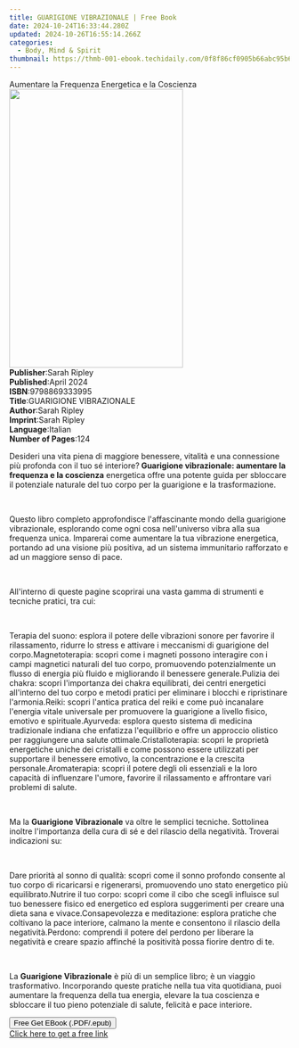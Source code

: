 ```yaml
---
title: GUARIGIONE VIBRAZIONALE | Free Book
date: 2024-10-24T16:33:44.280Z
updated: 2024-10-26T16:55:14.266Z
categories:
  - Body, Mind & Spirit
thumbnail: https://thmb-001-ebook.techidaily.com/0f8f86cf0905b66abc95b6ed3c837130dcaed83203669936a57543e6a6510127.jpg
---
```

<main id="book-container">
  <div class="flex flex-col">
    <div class="book-brief flex-1 py-6 px-4 sm:p-6 md:py-10 md:px-8">
      <!-- brief-->
      <div class="book-brief-main">
        Aumentare la Frequenza Energetica e la Coscienza
      </div>
    </div>
    <div
      class="book-meta-info flex-1 grid gap-4 col-start-1 col-end-3 row-start-1 sm:mb-6 sm:grid-cols-4 lg:gap-6 lg:col-start-2 lg:row-end-6 lg:row-span-6 lg:mb-0"
    >
      <div
        class="book-meta-info-left place-content-center mt-4 p-4 text-sm leading-6 col-start-2 col-span-2 dark:text-slate-400"
      >
        <img
          class="w-full h-500 object-cover rounded-lg sm:h-255 sm:col-span-2 lg:col-span-full"
          src="https://img-001-ebook.techidaily.com/76feefcc278b2936543cb5e4f3a0f932fe281cc69d35016bc896a486e6f65404.jpg"
          alt=""
          width="312"
          height="500"
        />
      </div>
      <div
        class="book-meta-info-right mt-2 col-start-1 row-start-2 col-span-3 self-center"
      >
        <!-- meta data  -->
        <div class="flex flex-col px-4 md:px-8">
          <div class="flex-1">
            <strong>Publisher</strong>:<span class="px-2">Sarah Ripley</span>
          </div>
          <div class="flex-1">
            <strong>Published</strong>:<span class="px-2">April 2024</span>
          </div>
          <div class="flex-1">
            <strong>ISBN</strong>:<span class="px-2">9798869333995</span>
          </div>
          <div class="flex-1">
            <strong>Title</strong>:<span class="px-2"
              >GUARIGIONE VIBRAZIONALE</span
            >
          </div>
          <div class="flex-1">
            <strong>Author</strong>:<span class="px-2">Sarah Ripley</span>
          </div>
          <div class="flex-1">
            <strong>Imprint</strong>:<span class="px-2">Sarah Ripley</span>
          </div>
          <div class="flex-1">
            <strong>Language</strong>:<span class="px-2">Italian</span>
          </div>
          <div class="flex-1">
            <strong>Number of Pages</strong>:<span class="px-2">124</span>
          </div>
        </div>
      </div>
    </div>
    <div class="book-description flex-1 py-6 px-4 sm:p-6 md:py-10 md:px-8">
      <div class="book-description-main">
        <div accordion-content="" id="description">
          <p>
            Desideri una vita piena di maggiore benessere, vitalità e una
            connessione più profonda con il tuo sé interiore?<strong>
              Guarigione vibrazionale: aumentare la frequenza e la
              coscienza</strong
            >
            energetica offre una potente guida per sbloccare il potenziale
            naturale del tuo corpo per la guarigione e la trasformazione.
          </p>
          <p><br /></p>
          <p>
            Questo libro completo approfondisce l'affascinante mondo della
            guarigione vibrazionale, esplorando come ogni cosa nell'universo
            vibra alla sua frequenza unica. Imparerai come aumentare la tua
            vibrazione energetica, portando ad una visione più positiva, ad un
            sistema immunitario rafforzato e ad un maggiore senso di pace.
          </p>
          <p><br /></p>
          <p>
            All'interno di queste pagine scoprirai una vasta gamma di strumenti
            e tecniche pratici, tra cui:
          </p>
          <p><br /></p>
          Terapia del suono: esplora il potere delle vibrazioni sonore per
          favorire il rilassamento, ridurre lo stress e attivare i meccanismi di
          guarigione del corpo.Magnetoterapia: scopri come i magneti possono
          interagire con i campi magnetici naturali del tuo corpo, promuovendo
          potenzialmente un flusso di energia più fluido e migliorando il
          benessere generale.Pulizia dei chakra: scopri l'importanza dei chakra
          equilibrati, dei centri energetici all'interno del tuo corpo e metodi
          pratici per eliminare i blocchi e ripristinare l'armonia.Reiki: scopri
          l'antica pratica del reiki e come può incanalare l'energia vitale
          universale per promuovere la guarigione a livello fisico, emotivo e
          spirituale.Ayurveda: esplora questo sistema di medicina tradizionale
          indiana che enfatizza l'equilibrio e offre un approccio olistico per
          raggiungere una salute ottimale.Cristalloterapia: scopri le proprietà
          energetiche uniche dei cristalli e come possono essere utilizzati per
          supportare il benessere emotivo, la concentrazione e la crescita
          personale.Aromaterapia: scopri il potere degli oli essenziali e la
          loro capacità di influenzare l'umore, favorire il rilassamento e
          affrontare vari problemi di salute.
          <p><br /></p>
          <p>
            Ma la <strong>Guarigione Vibrazionale</strong> va oltre le semplici
            tecniche. Sottolinea inoltre l'importanza della cura di sé e del
            rilascio della negatività. Troverai indicazioni su:
          </p>
          <p><br /></p>
          Dare priorità al sonno di qualità: scopri come il sonno profondo
          consente al tuo corpo di ricaricarsi e rigenerarsi, promuovendo uno
          stato energetico più equilibrato.Nutrire il tuo corpo: scopri come il
          cibo che scegli influisce sul tuo benessere fisico ed energetico ed
          esplora suggerimenti per creare una dieta sana e vivace.Consapevolezza
          e meditazione: esplora pratiche che coltivano la pace interiore,
          calmano la mente e consentono il rilascio della negatività.Perdono:
          comprendi il potere del perdono per liberare la negatività e creare
          spazio affinché la positività possa fiorire dentro di te.
          <p><br /></p>
          <p>
            La <strong>Guarigione Vibrazionale</strong> è più di un semplice
            libro; è un viaggio trasformativo. Incorporando queste pratiche
            nella tua vita quotidiana, puoi aumentare la frequenza della tua
            energia, elevare la tua coscienza e sbloccare il tuo pieno
            potenziale di salute, felicità e pace interiore.
          </p>
        </div>
        <div class="accordion-fader"></div>
      </div>
    </div>
    <div class="book-excerpts flex-1 py-6 px-4 sm:p-6 md:py-10 md:px-8"></div>
    <div
      class="book-about-author flex-1 py-6 px-4 sm:p-6 md:py-10 md:px-8"
    ></div>
    <div class="book-free-get flex-1 py-6 px-4 sm:p-6 md:py-10 md:px-8">
      <button
        id="btn-free-get"
        class="bg-blue-500 hover:bg-blue-700 text-white font-bold py-2 px-4 rounded"
      >
        Free Get EBook (.PDF/.epub)
      </button>
      <div id="countdown-display" class="px-2 text-lg mt-2"></div>
      <a
        id="free-link"
        class="hidden bg-blue-500 hover:bg-blue-700 text-white font-bold py-2 px-4 rounded"
        href="https://www.ebooks.com/en-us/book/211329472/guarigione-vibrazionale/sarah-ripley/"
        target="_blank"
        >Click here to get a free link</a
      >
    </div>
    <script>
      let countdownTime = 0;
      let countdownInterval = null;
      document
        .getElementById('btn-free-get')
        .addEventListener('click', startCountdown);
      function startCountdown() {
        countdownTime = new Date().getTime() + 60000 * 3;
        countdownInterval = setInterval(updateCountdown, 1000);
        document.getElementById('btn-free-get').disabled = true;
        document
          .getElementById('btn-free-get')
          .classList.add('bg-gray-500', 'cursor-not-allowed');
      }
      function updateCountdown() {
        let currentTime = new Date().getTime();
        let timeLeft = countdownTime - currentTime;
        let secondsLeft = Math.floor(timeLeft / 1000);
        document.getElementById('countdown-display').innerHTML =
          `Remaining time: ${secondsLeft} seconds.`;
        if (secondsLeft <= 0) {
          clearInterval(countdownInterval);
          document.getElementById('btn-free-get').classList.add('hidden');
          document.getElementById('free-link').classList.remove('hidden');
          document.getElementById('countdown-display').innerHTML = '';
        }
      }
    </script>
  </div>
</main>

<ins class="adsbygoogle"
      style="display:block"
      data-ad-client="ca-pub-7571918770474297"
      data-ad-slot="8358498916"
      data-ad-format="auto"
      data-full-width-responsive="true"></ins>
    